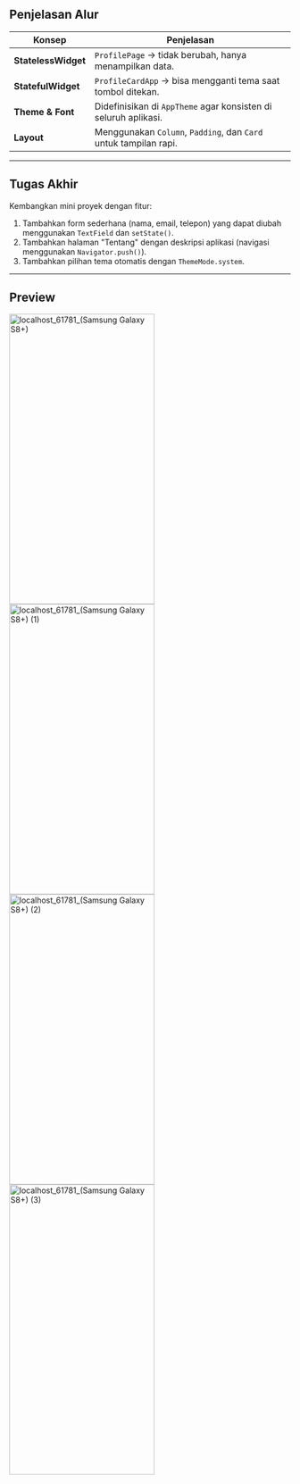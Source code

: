 ## **Penjelasan Alur**

| Konsep              | Penjelasan                                                       |
| ------------------- | ---------------------------------------------------------------- |
| **StatelessWidget** | `ProfilePage` → tidak berubah, hanya menampilkan data.           |
| **StatefulWidget**  | `ProfileCardApp` → bisa mengganti tema saat tombol ditekan.      |
| **Theme & Font**    | Didefinisikan di `AppTheme` agar konsisten di seluruh aplikasi.  |
| **Layout**          | Menggunakan `Column`, `Padding`, dan `Card` untuk tampilan rapi. |

---

## **Tugas Akhir**

Kembangkan mini proyek dengan fitur:

1. Tambahkan form sederhana (nama, email, telepon) yang dapat diubah menggunakan `TextField` dan `setState()`.
2. Tambahkan halaman "Tentang" dengan deskripsi aplikasi (navigasi menggunakan `Navigator.push()`).
3. Tambahkan pilihan tema otomatis dengan `ThemeMode.system`.

---

## **Preview**
<img width="260" height="520" alt="localhost_61781_(Samsung Galaxy S8+)" src="https://github.com/user-attachments/assets/dacdeeb4-9b24-4fbb-b1d1-4bfb65864092" />
<img width="260" height="520"  alt="localhost_61781_(Samsung Galaxy S8+) (1)" src="https://github.com/user-attachments/assets/7b68cc80-9a3a-49f4-a616-f8ee2f860417" />
<img width="260" height="520"  alt="localhost_61781_(Samsung Galaxy S8+) (2)" src="https://github.com/user-attachments/assets/badefa66-db6b-493b-baee-713a16313740" />
<img width="260" height="520"  alt="localhost_61781_(Samsung Galaxy S8+) (3)" src="https://github.com/user-attachments/assets/155506b7-73c3-482f-b77e-7f6a96981962" />





